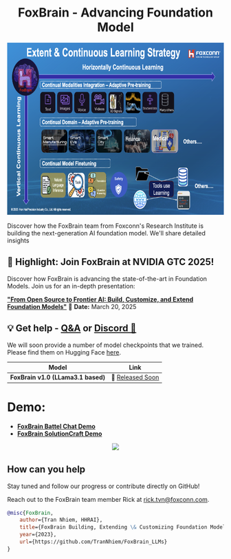 <h1 align="center">
  <span> FoxBrain - Advancing Foundation Model</span>
</h1>

<div align="center">
     <img width="auto" height="400px" src="./Images/FoxBrain_continuous_learning_strategy.png"/>
</div>


Discover how the FoxBrain team from Foxconn's Research Institute is building the next-generation AI foundation model. We'll share detailed insights 


## 🚀 Highlight: Join FoxBrain at NVIDIA GTC 2025!

Discover how FoxBrain is advancing the state-of-the-art in Foundation Models. Join us for an in-depth presentation:

[**"From Open Source to Frontier AI: Build, Customize, and Extend Foundation Models"**](https://www.nvidia.com/gtc/session-catalog/?search=foxconn&tab.catalogallsessionstab=16566177511100015Kus&search=foxconn#/session/1734052072050001Ux0A)
📅 **Date:** March 20, 2025


## 💡 Get help - [Q&A](https://github.com/TranNhiem/FoxBrain_LLMs/discussions) or [Discord 💬](https://discord.gg/z7epQGBR7q)
<!--
# News: 
+ [2023.08.27] We release BLOOMZ 3B, 7B instruction fine-tuning on 52k Traditional Chinese alpaca🔥
+ [2023.09.02] We release LLaMA2 7B, 13B (4k and 8K Context Length) fine-tuning on 200k Zh_Chinese and English pair Mix Instruction 🔥

+ [Comming_soon] We release Yi 6B, 34B fine-tuning on 200k Zh_Chinese and English pair Mix Instruction 🔥
-->

We will soon provide a number of model checkpoints that we trained. Please find them on Hugging Face [here](https://huggingface.co/FoxconnAI). 


| **Model**         |                   **Link**                                                            | 
|--------------------------------------------------------|-------------------------------------------------------------------------------------------------------------------------------|
| **FoxBrain v1.0  (LLama3.1 based)**  | 🤗 <a href="" target="_blank">Released Soon</a>  | 
<!--
| **FoxBrain v1.0 7B SFT (LLama2 based)**  | 🤗 <a href="" target="_blank">Zh_llama2_7B_8K_SFT_General_domain</a>  | 
| **FoxBrain v1.0 13 B SFT (LLama2 based)**  | 🤗 <a href="" target="_blank">Zh_LLama2_13B_4K_SFT_General_Domain_Knowledge</a>  | 
| **FoxBrain v1.0 7B SFT (LLama2 based)**  | 🤗 <a href="" target="_blank">Zh_llama2_7B_4K_SFT_General_domain</a>  | 
| **FoxBrain v1.0 SFT 3B (Bloomz Based)** | 🤗 <a href="" target="_blank">Zh_Bloomz_3B_SFT </a>  | 
| **FoxBrain v1.0 SFT 7B (Bloomz Based)** | 🤗 <a href="" target="_blank">Zh_Bloomz_7B_SFT </a>  | 

-->



# Demo: 

+ [**FoxBrain Battel Chat  Demo**](http://13.65.249.11:8886/)
+ [**FoxBrain SolutionCraft Demo**](http://13.65.249.11:8884/)



<div align="center">
     <img width="auto" height="500px" src="./images/Vietassistant_GPT.gif"/>
</div>




## How can you help

Stay tuned and follow our progress or contribute directly on GitHub!

Reach out to the FoxBrain team member Rick at rick.tvn@foxconn.com.

```bibtex
@misc{FoxBrain,
    author={Tran Nhiem, HHRAI},
    title={FoxBrain Building, Extending \& Customizing Foundation Models},
    year={2023},
    url={https://github.com/TranNhiem/FoxBrain_LLMs}
}
```



